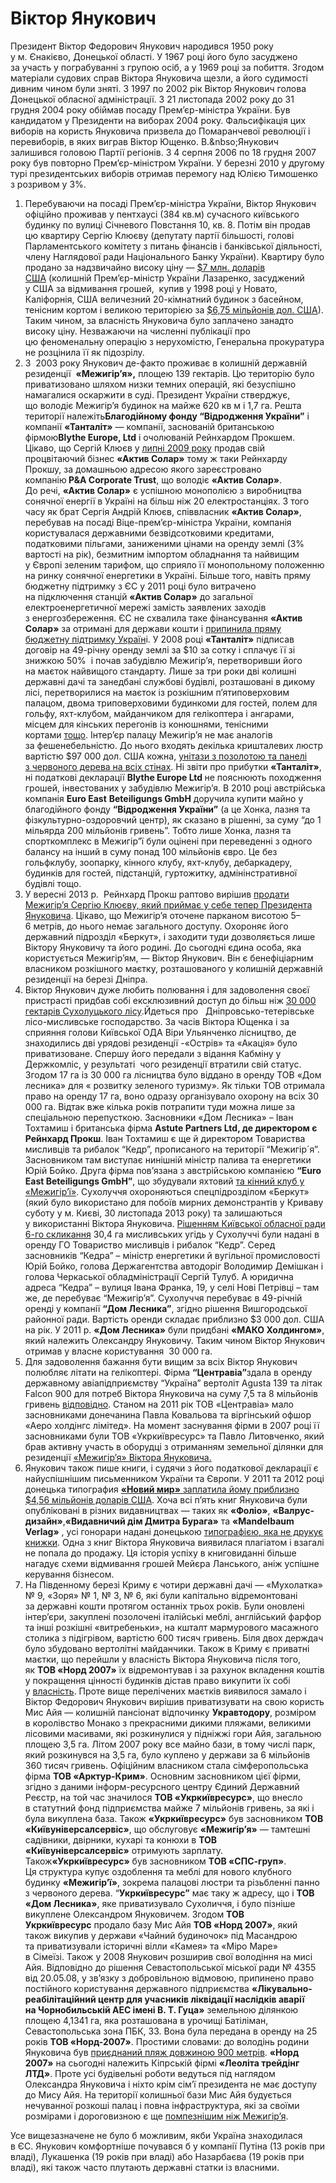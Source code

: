 Віктор Янукович
===============

Президент Віктор Федорович Янукович народився 1950 року у м.&nbsp;Єнакієво, Донецької області. У 1967 році його було засуджено за участь у пограбуванні з групою осіб, а у 1969 році за побиття. Згодом матеріали судових справ Віктора Януковича щезли, а його судимості дивним чином були зняті. З 1997 по 2002 рік Віктор Янукович голова Донецької обласної адміністрації. З 21 листопада 2002 року до 31 грудня 2004 року обіймав посаду Прем’єр-міністра України. Був кандидатом у Президенти на виборах 2004 року. Фальсифікація цих виборів на користь Януковича призвела до Помаранчевої революції і перевиборів, в яких виграв Віктор Ющенко. В.&nbso;Янукович залишився головою Партії регіонів. З 4 серпня 2006 по 18 грудня 2007 року був повторно Прем’єр-міністром України. У березні 2010 у другому турі президентських виборів отримав перемогу над Юлією Тимошенко з розривом у 3%.
<ol>
	<li>Перебуваючи на посаді Прем’єр-міністра України, Віктор Янукович офіційно проживав у пентхаусі (384 кв.м) сучасного київського будинку по вулиці Січневого Повстання 10, кв. 8. Потім він продав цю квартиру Сергію Клюєву (депутату партії більшості, голові Парламентського комітету з питань фінансів і банківської діяльності, члену Наглядової ради Національного Банку України). Квартиру було продано за надзвичайно високу ціну — <a href="http://www.pravda.com.ua/articles/2009/12/7/4518779/">$7 млн. доларів США</a> (колишній Прем’єр-міністр України Лазаренко, засуджений у США за відмивання грошей,  купив у 1998 році у Новато, Каліфорнія, США величезний 20-кімнатний будинок з басейном, тенісним кортом і великою територією за <a href="http://www.unian.ua/news/603178-zmi-ssha-konfiskuvali-palats-lazarenka-u-kaliforniji-foto.html">$6,75 мільйонів дол. США</a>).
Таким чином, за власність Януковича було заплачено занадто високу ціну. Незважаючи на численні публікації про цю феноменальну операцію з нерухомістю, Генеральна прокуратура не розцінила її як підозрілу.</li>
	<li>З  2003 року Янукович де-факто проживає в колишній державній резиденції  <strong>«Межигір’я»,</strong> площею 139 гектарів. Цю територію було приватизовано шляхом низки темних операцій, які безуспішно намагалися оскаржити в суді. Президент України стверджує, що володіє Межигір’я будинок на майже 620 кв м і 1,7 га. Решта території належіть<strong>Благодійному фонду “Відродження України”</strong> і компанії <strong>«Танталіт»</strong> — компанії, заснованій британською фірмою<strong>Blythe Europe, Ltd</strong> і очолюваній Рейнхардом Прокшем. Цікаво, що Сергій Клюєв у <a href="http://www.pravda.com.ua/articles/2011/10/21/6693989/">липні 2009 року</a> продав свій процвітаючий бізнес <strong>«Актив Солар»</strong> тому ж таки Рейнхарду Прокшу, за домашньою адресою якого зареєстровано компанію<strong> P&amp;A Corporate Trust</strong>, що володіє <strong>«Актив Солар»</strong>. До речі, <strong>«Актив Солар»</strong> є успішною монополією з виробництва сонячної енергії в Україні на більш ніж 20 електростанціях. З того часу як брат Сергія Андрій Клюєв, співвласник <strong>«Актив Солар»</strong>, перебував на посаді Віце-прем’єр-міністра України, компанія користувалася державними безвідсотковими кредитами, податковими пільгами, заниженими цінами на оренду землі (3% вартості на рік), безмитним імпортом обладнання та найвищим у Європі зеленим тарифом, що сприяло її монопольному положенню на ринку сонячної енергетики в Україні. Більше того, навіть пряму бюджетну підтримку з ЄС у 2011 році було витрачено на підключення станцій <strong>«Актив Солар»</strong> до загальної електроенергетичної мережі замість заявлених заходів з енергозбереження. ЄС не схвалила таке фінансування <strong>«Актив Солар»</strong> за отримані для держави кошти і <a href="http://korrespondent.net/business/economics/1330916-korrespondent-dengi-iz-solnca-ukrainskaya-stanciya-pererabotki-solnechnoj-energii-stala-povodom-dlya">припинила пряму бюджетну підтримку Україн</a>і. У 2008 році <strong>«Танталіт»</strong> підписав договір на 49-річну оренду землі за $10 за сотку і
сплачує її зі знижкою 50%  і почав забудівлю Межигір’я, перетворивши його на маєток найвищого стандарту. Лише за три роки дві колишні державні дачі та занедбані службові будівлі, розташовані в дикому лісі, перетворилися на маєток із
розкішним п’ятиповерховим палацом, двома триповерховими будинкоми для гостей, полем для гольфу, яхт-клубом, майданчиком для гелікоптера і ангарами, місцем для кінських перегонів із конюшнями, тенісними кортами <a href="http://www.pravda.com.ua/rus/articles/2011/11/9/6742106/">тощо</a>.
Інтер’єр палацу Межигір’я не має аналогів за фешенебельністю. До нього входять декілька кришталевих люстр вартістю $97 000 дол. США кожна, <a href="http://antac.org.ua/en/2012/07/inside-the-mezhyhirya-first-images-of-unprecedented-luxury/">унітази з позолотою та панелі з червоного дерева на всіх стінах</a>. Ні звіти про прибутки <strong>«Танталіт»</strong>, ні податкові декларації <strong>Blythe Europe Ltd </strong>не пояснюють походження грошей, інвестованих у забудівлю Межигір’я. В 2010 році австрійська компанія <strong>Euro East</strong> <strong>Beteiligungs GmbH</strong> доручила купити майно у благодійного фонду <strong>“Відродження України”</strong> (а це Хонка, лазня та фізкультурно-оздоровчий центр), як сказано в рішенні, за суму “до 1 мільярда 200 мільйонів гривень”. Тобто лише Хонка, лазня та спорткомплекс в Межигір”ї були оцінені при переведенні з одного балансу на інший в суму понад 100 мільйонів євро. Це без гольфклубу, зоопарку, кінного клубу, яхт-клубу, дебаркадеру, будинків для гостей, підстанцій, гуртожитку, адмінінстративної будівлі тощо.</li>
	<li>У вересні 2013 р.  Рейнхард Прокш раптово вирішив <a href="http://zn.ua/ECONOMICS/klyuev-kupit-kompaniyu-vladeyuschuyu-rezidenciey-mezhigore-za-146-mln-griven-128459_.html">продати Межигір’я Сергію Клюєву, який приймає у себе тепер Президента Януковича</a>.
Цікаво, що Межигір’я оточене парканом висотою 5–6 метрів, до нього немає загального доступу. Охороняє його державний підрозділ «Беркут», і заходити туди дозволяється лише Віктору Януковичу та його родині. До сьогодні єдина особа, яка
користується Межигір’ям, — Віктор Янукович. Він є бенефіціарним власником розкішного маєтку, розташованого у колишній державній резиденції на березі Дніпра.</li>
	<li>Віктор Янукович дуже любить полювання і для задоволення своєї пристрасті придбав собі ексклюзивний доступ до більш ніж <a href="http://www.pravda.com.ua/articles/2012/05/4/6963872/">30 000 гектарів Сухолуцького лісу</a>.Йдеться про   Дніпровсько-тетерівське лісо-мисливське господарство. За часів Віктора Ющенка і за сприяння голови Київської ОДА Віри Ульянченко лісництво, де знаходились дві урядові резиденції -«Острів» та «Акація» було приватизоване. Спершу його передали з відання Кабміну у Держкомліс, у результаті  чого резиденції втратили свій статус. Згодом 17 га із 30 000 га лісництва було віддано в оренду ТОВ «Дом лесника» для « розвитку зеленого
туризму». Як тільки ТОВ отримала право на оренду 17 га, воно одразу організувало охорону на всіх 30 000 га. Відтак вже кілька років потрапити туди можна лише за спеціальною перепусткою. Засновники «Дом Лесника» – Іван Тохтамиш і британська фірма <strong>Astute Partners Ltd, де директором є Рейнхард Прокш</strong>. Іван Тохтамиш є ще й директором Товариства мисливців та рибалок “Кедр”, прописаного на території “Межигір´я”. Засновником там виступає нинішній міністр палива та енергетики Юрій Бойко. Друга фірма пов’язана з австрійською компанією <strong>“Euro East Beteiligungs GmbH”</strong>, що збудували яхтовий <a href="http://nashigroshi.org/2011/09/01/1000-ha-zahoplenoho-yanukovychem-lisu-obhorodzhuyut-trymetrovym-parkanom/">та кінний клуб у «Межигір’ї»</a>. Сухолуччя охороняються спецпідрозділом «Беркут» (який було використано для побоїв мирних демонстрантів у Криваву суботу у м. Києві, 30
листопада 2013 року) та залишаються у використанні Віктора Януковича. <a href="http://gazeta.ua/articles/politics/_yanukovichu-viddali-v-orendu-na-49-rokiv-mislivski-ugiddya-bilya-mezhigir-ya/455061" target="_blank">Рішенням Київської обласної ради 6-го скликання</a> 30,4 га мисливських угідь у Сухолуччі були надані в оренду ГО Товариство мисливців і рибалок “Кедр”. Серед засновників “Кедра” – міністр енергетики й вугільної промисловості Юрій Бойко, голова Держагентства автодоріг Володимир Демішкан і голова Черкаської обладміністрації Сергій Тулуб. А юридична адреса “Кедра” – вулиця Івана Франка, 19, у селі Нові Петрівці – там же, де перебуває “Межигір’я”. Сухолуччя перебуває в 49-річній оренді у компанії <strong>“Дом Лесника”</strong>, згідно рішення Вишгородської районної ради. Вартість оренди складає приблизно $3 000 дол. США на рік. У 2011 р. <strong>«Дом Лесника»</strong> були придбані <strong>«МАКО Холдингом»</strong>, який належить Олександру Януковичу. Таким чином Віктор Янукович отримав у власне користування  30 000 га.</li>
	<li>Для задоволення бажання бути вищим за всіх Віктор Янукович полюбляє літати на гелікоптері. Фірма <strong>“Центравіа”</strong>здала в оренду державному авіапідприємству “Україна” вертоліт Agusta 139 та літак Falcon 900 для потреб Віктора Януковича на суму 7,5 та 8 мільйонів гривень <a href="http://www.pravda.com.ua/news/2011/07/20/6406225/">відповідно</a>. Станом на 2011 рік ТОВ «Центравіа» мало засновниками донечанина Павла Ковальова та віргінський офшор «Аеро холдінгс лімітед». На момент заснування фірми в 2007 році її засновниками були ТОВ «Укркиївресурс» та Павло Литовченко, який брав активну участь в оборудці з отриманням земельної ділянки для резиденції <a href="http://nashigroshi.org/2012/05/28/yanukovych-litaje-vzhe-dvoma-vertolotamy-agusta-i-odnym-litakom-falcon-za-8-miljoniv/">«Межигір’я» Віктора Януковича.</a></li>
	<li>Янукович також пише книги, і судячи з його податкової декларації є найуспішнішим письменником України та Європи. У 2011 та 2012 році донецька типография <a href="http://gazeta.zn.ua/internal/nepechatnyy-yanukovich-_.html"><strong>«Новий мир»</strong> заплатила йому приблизно $4,56 мільйонів доларів США</a>. Хоча всі п’ять книг Януковича були опубліковані в різних видавництвах — таких як <strong>«Фоліо»</strong>, <strong>«Валрус-дизайн»</strong>,<strong>«Видавничий дім Дмитра Бурага»</strong> та <strong>«Mandelbaum Verlag»</strong> , усі гонорари надані донецькою <a href="http://gazeta.zn.ua/internal/nepechatnyy-yanukovich-_.html">типографією, яка не друкує книжки</a>.
Одна з книг Віктора Януковича виявилася плагіатом і взагалі не попала до продажу. Ця історія успіху в книговиданні більше нагадує схеми відмивання грошей Мейєра Ланського, аніж успішне керування бізнесом.</li>
	<li>На Південному березі Криму є чотири державні дачі — «Мухолатка» № 9, «Зоря» № 1, № 3, № 6, які були
капітально відремонтовані за державні кошти протягом останніх трьох років. Були оновлені інтер’єри, закуплені позолочені італійські меблі, англійський фарфор та інші розкішні «витребеньки», на кшталт мармурового масажного столика з підігрівом, вартістю 600 тисяч гривень. Біля двох держдач було збудовано вертолітні майданчики. Також
в Криму є приватні маєтки, що перейшли у власність Віктора Януковича після того, як <strong>ТОВ «Норд 2007»</strong> їх відремонтував і за рахунок вкладення коштів у покращення цінності будинків дістав право викупити їх собі у <a href="http://www.pravda.com.ua/articles/2013/07/25/6994933/">власність</a>.
Проте вище перелічених маєтків виявилося замало і Віктор Федорович Янукович вирішив приватизувати на свою користь Мис Айя — колишній пансіонат відпочинку <strong>Укравтодору</strong>, розміром в королівство Монако з прекрасними дикими пляжами, великими лісовими масивами, які розкинулися у підніжжі гори Айя, загальною площею 3,5 га. Літом 2007 року все майно бази, в тому числі парк, який розкинувся на 3,5 га, було куплено у держави за 6 мільйонів 360 тисяч гривень. Офіційним власником стала сімферопольська фірма <strong>ТОВ «Арктур-Крим»</strong>. Основним засновником цієї фірми, згідно з даними інформ-ресурсного центру Єдиний Державний Реєстр, на той час значилося <strong>ТОВ «Укркиївресурс»</strong>, що внесло в статутний фонд підприємства майже 7 мільйонів гривень, за які і була викуплена база. Також <strong>«Укркиївресурс»</strong> був засновником <strong>ТОВ «Київуніверсалсервіс»</strong>, що обслуговує <strong>«Межигір’я»</strong> — тамтешні садівники, двірники, кухарі та конюхи в <strong>ТОВ «Київуніверсалсервіс»</strong> отримують зарплату. Також<strong>«Укркиївресурс»</strong> був засновником <strong>ТОВ «СПС-груп»</strong>. Ця структура купує оздоблення та меблі для нового клубного будинку <strong>«Межигір’ї»</strong>, зокрема палацові люстри та різьбленні панно з червоного дерева. “<strong>Укркиївресурс”</strong> має таку ж адресу, що і <strong>ТОВ «Дом Лесника»</strong>, яке приватизувало Сухоличчя, і було пізніше викуплене Олександром Януковичем. Згодом <strong>ТОВ Укркиївресурс</strong> продало базу Мис Айя <strong>ТОВ «Норд 2007»</strong>, який також викупив у держави «Чайний будиночок» під Масандрою та приватизували історичні вілли «Камея» та «Міро Маре» в Сімеїзі. Також у 2008 Янукович розширив свої володіння на мисі Айя. Відповідно до рішення Севастопольської міської ради № 4355 від 20.05.08, у зв’язку з добровільною відмовою, припинено право постійного користування державного підприємства <strong>«Лікувально-реабілітаційний центр для учасників ліквідації наслідків аварії на Чорнобильській АЕС імені В. Т. Гуца»</strong> земельною ділянкою площею 4,1341 га, яка розташована в урочищі Батіліман, Севастопольська зона ПБК, 33. Вона була передана в оренду на 25 років <strong>ТОВ «Норд-2007»</strong>. Простими словами: до володінь родини Януковича був <a href="http://lb.ua/news/2010/11/05/72804_yanukovich_buduie_sobi_v_krimu_priv.html">приєднаний пляж довжиною 900 метрів</a>. <strong>«Норд 2007»</strong> на сьогодні належить Кіпрській фірмі <strong>«Леоліта трейдінг ЛТД»</strong>.
Проте усі будівельні роботи ведуться під наглядом Олександра Януковича і ніхто крім сім’ї президента не має доступу до Мису Айя. На території колишньої бази Мис Айя будується нечуванної розкоші палац і повна інфраструктура, які за своїми розмірами і дороговизною є ще <a href="http://www.pravda.com.ua/articles/2013/07/25/6994933/">помпезнішим ніж Межигір’я</a>.</li>
</ol>
Усе вищезазначене не було б можливим, якби Україна знаходилася в ЄС. Янукович комфортніше почувався б у компанії Путіна (13 років при владі), Лукашенка (19 років при владі) або Назарбаєва (19 років при владі), які також часто плутають державні статки із власними.
